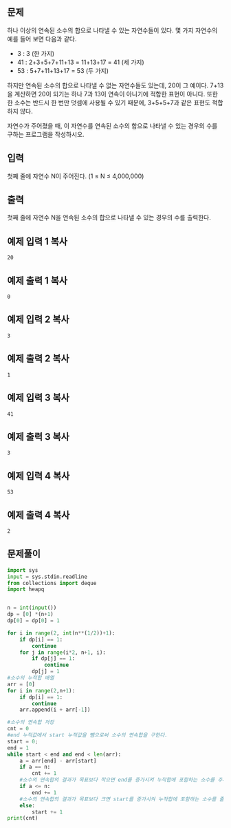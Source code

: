 ## 문제

하나 이상의 연속된 소수의 합으로 나타낼 수 있는 자연수들이 있다. 몇 가지 자연수의 예를 들어 보면 다음과 같다.

- 3 : 3 (한 가지)
- 41 : 2+3+5+7+11+13 = 11+13+17 = 41 (세 가지)
- 53 : 5+7+11+13+17 = 53 (두 가지)

하지만 연속된 소수의 합으로 나타낼 수 없는 자연수들도 있는데, 20이 그 예이다. 7+13을 계산하면 20이 되기는 하나 7과 13이 연속이 아니기에 적합한 표현이 아니다. 또한 한 소수는 반드시 한 번만 덧셈에 사용될 수 있기 때문에, 3+5+5+7과 같은 표현도 적합하지 않다.

자연수가 주어졌을 때, 이 자연수를 연속된 소수의 합으로 나타낼 수 있는 경우의 수를 구하는 프로그램을 작성하시오.

## 입력

첫째 줄에 자연수 N이 주어진다. (1 ≤ N ≤ 4,000,000)

## 출력

첫째 줄에 자연수 N을 연속된 소수의 합으로 나타낼 수 있는 경우의 수를 출력한다.

## 예제 입력 1 복사

```
20
```

## 예제 출력 1 복사

```
0
```

## 예제 입력 2 복사

```
3
```

## 예제 출력 2 복사

```
1
```

## 예제 입력 3 복사

```
41
```

## 예제 출력 3 복사

```
3
```

## 예제 입력 4 복사

```
53
```

## 예제 출력 4 복사

```
2
```


## 문제풀이

```python
import sys
input = sys.stdin.readline
from collections import deque
import heapq


n = int(input())
dp = [0] *(n+1)
dp[0] = dp[0] = 1

for i in range(2, int(n**(1/2))+1):
    if dp[i] == 1:
        continue
    for j in range(i*2, n+1, i):
        if dp[j] == 1:
            continue
        dp[j] = 1
#소수의 누적합 배열
arr = [0]
for i in range(2,n+1):
    if dp[i] == 1:
        continue
    arr.append(i + arr[-1])

#소수의 연속합 저장
cnt = 0
#end 누적값에서 start 누적값을 뺌으로써 소수의 연속합을 구한다.
start = 0;
end = 1
while start < end and end < len(arr):
    a = arr[end] - arr[start]
    if a == n:
        cnt += 1
    #소수의 연속합의 결과가 목표보다 작으면 end를 증가시켜 누작합에 포함하는 소수를 추가한다.
    if a <= n:
        end += 1
    #소수의 연속합의 결과가 목표보다 크면 start를 증가시켜 누적합에 포함하는 소수를 줄인다.
    else:
        start += 1
print(cnt)
```

